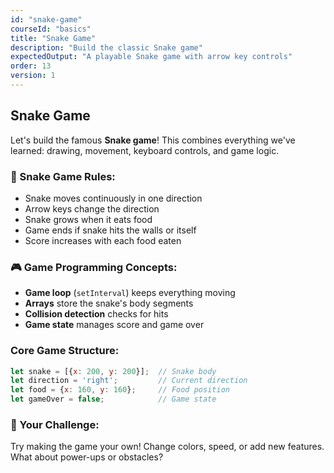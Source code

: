 ```yaml
---
id: "snake-game"
courseId: "basics"
title: "Snake Game"
description: "Build the classic Snake game"
expectedOutput: "A playable Snake game with arrow key controls"
order: 13
version: 1
---
```


## Snake Game

Let's build the famous **Snake game**! This combines everything we've learned: drawing, movement, keyboard controls, and game logic.

### 🐍 Snake Game Rules:

- Snake moves continuously in one direction
- Arrow keys change the direction
- Snake grows when it eats food
- Game ends if snake hits the walls or itself
- Score increases with each food eaten

### 🎮 Game Programming Concepts:

- **Game loop** (`setInterval`) keeps everything moving
- **Arrays** store the snake's body segments
- **Collision detection** checks for hits
- **Game state** manages score and game over

### Core Game Structure:

```javascript
let snake = [{x: 200, y: 200}];  // Snake body
let direction = 'right';         // Current direction
let food = {x: 160, y: 160};     // Food position
let gameOver = false;            // Game state
```

### 🌟 Your Challenge:

Try making the game your own! Change colors, speed, or add new features. What about power-ups or obstacles?